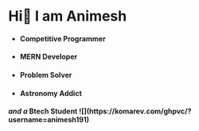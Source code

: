 <H1>Hi<span>👋 I am Animesh</H1>
<ul>
<li><h4>Competitive Programmer</li>
<li><h4>MERN Developer</li>
<li><h4>Problem Solver</li>
<li><h4>Astronomy Addict</li>
</ul>
<h4><i>and a</i> Btech Student
 ![](https://komarev.com/ghpvc/?username=animesh191)

